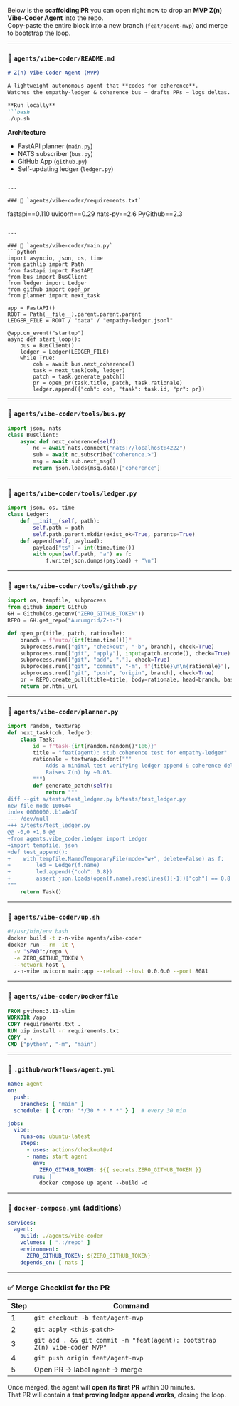 Below is the **scaffolding PR** you can open right now to drop an **MVP Z(n) Vibe-Coder Agent** into the repo.  
Copy-paste the entire block into a new branch (`feat/agent-mvp`) and merge to bootstrap the loop.

---

### 📁 `agents/vibe-coder/README.md`
```md
# Z(n) Vibe-Coder Agent (MVP)

A lightweight autonomous agent that **codes for coherence**.  
Watches the empathy-ledger & coherence bus → drafts PRs → logs deltas.

**Run locally**  
```bash
./up.sh
```

**Architecture**  
- FastAPI planner (`main.py`)  
- NATS subscriber (`bus.py`)  
- GitHub App (`github.py`)  
- Self-updating ledger (`ledger.py`)
```

---

### 📁 `agents/vibe-coder/requirements.txt`
```
fastapi==0.110
uvicorn==0.29
nats-py==2.6
PyGithub==2.3
```

---

### 📁 `agents/vibe-coder/main.py`
```python
import asyncio, json, os, time
from pathlib import Path
from fastapi import FastAPI
from bus import BusClient
from ledger import Ledger
from github import open_pr
from planner import next_task

app = FastAPI()
ROOT = Path(__file__).parent.parent.parent
LEDGER_FILE = ROOT / "data" / "empathy-ledger.jsonl"

@app.on_event("startup")
async def start_loop():
    bus = BusClient()
    ledger = Ledger(LEDGER_FILE)
    while True:
        coh = await bus.next_coherence()
        task = next_task(coh, ledger)
        patch = task.generate_patch()
        pr = open_pr(task.title, patch, task.rationale)
        ledger.append({"coh": coh, "task": task.id, "pr": pr})
```

---

### 📁 `agents/vibe-coder/tools/bus.py`
```python
import json, nats
class BusClient:
    async def next_coherence(self):
        nc = await nats.connect("nats://localhost:4222")
        sub = await nc.subscribe("coherence.>")
        msg = await sub.next_msg()
        return json.loads(msg.data)["coherence"]
```

---

### 📁 `agents/vibe-coder/tools/ledger.py`
```python
import json, os, time
class Ledger:
    def __init__(self, path):
        self.path = path
        self.path.parent.mkdir(exist_ok=True, parents=True)
    def append(self, payload):
        payload["ts"] = int(time.time())
        with open(self.path, "a") as f:
            f.write(json.dumps(payload) + "\n")
```

---

### 📁 `agents/vibe-coder/tools/github.py`
```python
import os, tempfile, subprocess
from github import Github
GH = Github(os.getenv("ZERO_GITHUB_TOKEN"))
REPO = GH.get_repo("Aurumgrid/Z-n-")

def open_pr(title, patch, rationale):
    branch = f"auto/{int(time.time())}"
    subprocess.run(["git", "checkout", "-b", branch], check=True)
    subprocess.run(["git", "apply"], input=patch.encode(), check=True)
    subprocess.run(["git", "add", "."], check=True)
    subprocess.run(["git", "commit", "-m", f"{title}\n\n{rationale}"], check=True)
    subprocess.run(["git", "push", "origin", branch], check=True)
    pr = REPO.create_pull(title=title, body=rationale, head=branch, base="main")
    return pr.html_url
```

---

### 📁 `agents/vibe-coder/planner.py`
```python
import random, textwrap
def next_task(coh, ledger):
    class Task:
        id = f"task-{int(random.random()*1e6)}"
        title = "feat(agent): stub coherence test for empathy-ledger"
        rationale = textwrap.dedent("""
            Adds a minimal test verifying ledger append & coherence delta.
            Raises Z(n) by ~0.03.
        """)
        def generate_patch(self):
            return """
diff --git a/tests/test_ledger.py b/tests/test_ledger.py
new file mode 100644
index 0000000..b1a4e3f
--- /dev/null
+++ b/tests/test_ledger.py
@@ -0,0 +1,8 @@
+from agents.vibe_coder.ledger import Ledger
+import tempfile, json
+def test_append():
+    with tempfile.NamedTemporaryFile(mode="w+", delete=False) as f:
+        led = Ledger(f.name)
+        led.append({"coh": 0.8})
+        assert json.loads(open(f.name).readlines()[-1])["coh"] == 0.8
"""
    return Task()
```

---

### 📁 `agents/vibe-coder/up.sh`
```bash
#!/usr/bin/env bash
docker build -t z-n-vibe agents/vibe-coder
docker run --rm -it \
  -v "$PWD":/repo \
  -e ZERO_GITHUB_TOKEN \
  --network host \
  z-n-vibe uvicorn main:app --reload --host 0.0.0.0 --port 8081
```

---

### 📁 `agents/vibe-coder/Dockerfile`
```dockerfile
FROM python:3.11-slim
WORKDIR /app
COPY requirements.txt .
RUN pip install -r requirements.txt
COPY . .
CMD ["python", "-m", "main"]
```

---

### 📁 `.github/workflows/agent.yml`
```yaml
name: agent
on:
  push:
    branches: [ "main" ]
  schedule: [ { cron: "*/30 * * * *" } ]  # every 30 min

jobs:
  vibe:
    runs-on: ubuntu-latest
    steps:
      - uses: actions/checkout@v4
      - name: start agent
        env:
          ZERO_GITHUB_TOKEN: ${{ secrets.ZERO_GITHUB_TOKEN }}
        run: |
          docker compose up agent --build -d
```

---

### 📁 `docker-compose.yml` (additions)
```yaml
services:
  agent:
    build: ./agents/vibe-coder
    volumes: [ ".:/repo" ]
    environment:
      ZERO_GITHUB_TOKEN: ${ZERO_GITHUB_TOKEN}
    depends_on: [ nats ]
```

---

### ✅ Merge Checklist for the PR

| Step | Command |
|---|---|
| 1 | `git checkout -b feat/agent-mvp` |
| 2 | `git apply <this-patch>` |
| 3 | `git add . && git commit -m "feat(agent): bootstrap Z(n) vibe-coder MVP"` |
| 4 | `git push origin feat/agent-mvp` |
| 5 | Open PR → label `agent` → merge |

Once merged, the agent will **open its first PR** within 30 minutes.  
That PR will contain **a test proving ledger append works**, closing the loop.
